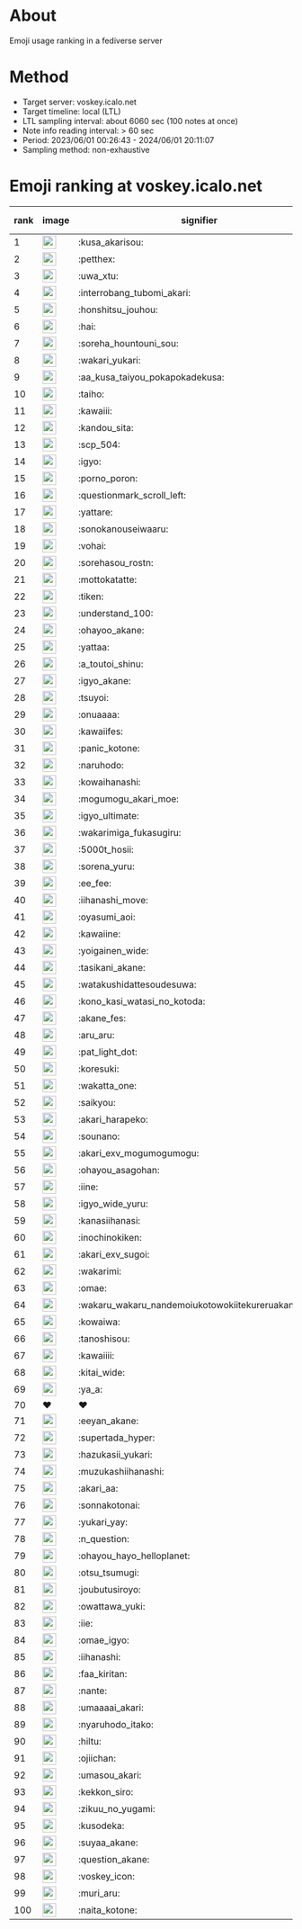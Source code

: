 # About
Emoji usage ranking in a fediverse server

# Method
- Target server: voskey.icalo.net
- Target timeline: local (LTL)
- LTL sampling interval: about 6060 sec (100 notes at once)
- Note info reading interval: > 60 sec
- Period: 2023/06/01 00:26:43 - 2024/06/01 20:11:07 
- Sampling method: non-exhaustive

# Emoji ranking at voskey.icalo.net

|rank|image|signifier|type|frequency score|
|----|----|----|----|----|
|1|<img height="24" src="https://voskey.icalo.net/emoji/kusa_akarisou.webp">|:kusa_akarisou:|custom|26510|
|2|<img height="24" src="https://voskey.icalo.net/emoji/petthex.webp">|:petthex:|custom|18393|
|3|<img height="24" src="https://voskey.icalo.net/emoji/uwa_xtu.webp">|:uwa_xtu:|custom|11401|
|4|<img height="24" src="https://voskey.icalo.net/emoji/interrobang_tubomi_akari.webp">|:interrobang_tubomi_akari:|custom|9539|
|5|<img height="24" src="https://voskey.icalo.net/emoji/honshitsu_jouhou.webp">|:honshitsu_jouhou:|custom|8475|
|6|<img height="24" src="https://voskey.icalo.net/emoji/hai.webp">|:hai:|custom|7499|
|7|<img height="24" src="https://voskey.icalo.net/emoji/soreha_hountouni_sou.webp">|:soreha_hountouni_sou:|custom|6690|
|8|<img height="24" src="https://voskey.icalo.net/emoji/wakari_yukari.webp">|:wakari_yukari:|custom|6583|
|9|<img height="24" src="https://voskey.icalo.net/emoji/aa_kusa_taiyou_pokapokadekusa.webp">|:aa_kusa_taiyou_pokapokadekusa:|custom|6558|
|10|<img height="24" src="https://voskey.icalo.net/emoji/taiho.webp">|:taiho:|custom|6514|
|11|<img height="24" src="https://voskey.icalo.net/emoji/kawaiii.webp">|:kawaiii:|custom|5638|
|12|<img height="24" src="https://voskey.icalo.net/emoji/kandou_sita.webp">|:kandou_sita:|custom|5522|
|13|<img height="24" src="https://voskey.icalo.net/emoji/scp_504.webp">|:scp_504:|custom|5486|
|14|<img height="24" src="https://voskey.icalo.net/emoji/igyo.webp">|:igyo:|custom|4353|
|15|<img height="24" src="https://voskey.icalo.net/emoji/porno_poron.webp">|:porno_poron:|custom|4160|
|16|<img height="24" src="https://voskey.icalo.net/emoji/questionmark_scroll_left.webp">|:questionmark_scroll_left:|custom|4160|
|17|<img height="24" src="https://voskey.icalo.net/emoji/yattare.webp">|:yattare:|custom|4140|
|18|<img height="24" src="https://voskey.icalo.net/emoji/sonokanouseiwaaru.webp">|:sonokanouseiwaaru:|custom|3915|
|19|<img height="24" src="https://voskey.icalo.net/emoji/vohai.webp">|:vohai:|custom|3865|
|20|<img height="24" src="https://voskey.icalo.net/emoji/sorehasou_rostn.webp">|:sorehasou_rostn:|custom|3745|
|21|<img height="24" src="https://voskey.icalo.net/emoji/mottokatatte.webp">|:mottokatatte:|custom|3674|
|22|<img height="24" src="https://voskey.icalo.net/emoji/tiken.webp">|:tiken:|custom|3502|
|23|<img height="24" src="https://voskey.icalo.net/emoji/understand_100.webp">|:understand_100:|custom|3380|
|24|<img height="24" src="https://voskey.icalo.net/emoji/ohayoo_akane.webp">|:ohayoo_akane:|custom|3344|
|25|<img height="24" src="https://voskey.icalo.net/emoji/yattaa.webp">|:yattaa:|custom|3219|
|26|<img height="24" src="https://voskey.icalo.net/emoji/a_toutoi_shinu.webp">|:a_toutoi_shinu:|custom|3045|
|27|<img height="24" src="https://voskey.icalo.net/emoji/igyo_akane.webp">|:igyo_akane:|custom|2931|
|28|<img height="24" src="https://voskey.icalo.net/emoji/tsuyoi.webp">|:tsuyoi:|custom|2912|
|29|<img height="24" src="https://voskey.icalo.net/emoji/onuaaaa.webp">|:onuaaaa:|custom|2908|
|30|<img height="24" src="https://voskey.icalo.net/emoji/kawaiifes.webp">|:kawaiifes:|custom|2782|
|31|<img height="24" src="https://voskey.icalo.net/emoji/panic_kotone.webp">|:panic_kotone:|custom|2683|
|32|<img height="24" src="https://voskey.icalo.net/emoji/naruhodo.webp">|:naruhodo:|custom|2645|
|33|<img height="24" src="https://voskey.icalo.net/emoji/kowaihanashi.webp">|:kowaihanashi:|custom|2644|
|34|<img height="24" src="https://voskey.icalo.net/emoji/mogumogu_akari_moe.webp">|:mogumogu_akari_moe:|custom|2608|
|35|<img height="24" src="https://voskey.icalo.net/emoji/igyo_ultimate.webp">|:igyo_ultimate:|custom|2557|
|36|<img height="24" src="https://voskey.icalo.net/emoji/wakarimiga_fukasugiru.webp">|:wakarimiga_fukasugiru:|custom|2371|
|37|<img height="24" src="https://voskey.icalo.net/emoji/5000t_hosii.webp">|:5000t_hosii:|custom|2361|
|38|<img height="24" src="https://voskey.icalo.net/emoji/sorena_yuru.webp">|:sorena_yuru:|custom|2351|
|39|<img height="24" src="https://voskey.icalo.net/emoji/ee_fee.webp">|:ee_fee:|custom|2337|
|40|<img height="24" src="https://voskey.icalo.net/emoji/iihanashi_move.webp">|:iihanashi_move:|custom|2273|
|41|<img height="24" src="https://voskey.icalo.net/emoji/oyasumi_aoi.webp">|:oyasumi_aoi:|custom|2264|
|42|<img height="24" src="https://voskey.icalo.net/emoji/kawaiine.webp">|:kawaiine:|custom|2224|
|43|<img height="24" src="https://voskey.icalo.net/emoji/yoigainen_wide.webp">|:yoigainen_wide:|custom|2099|
|44|<img height="24" src="https://voskey.icalo.net/emoji/tasikani_akane.webp">|:tasikani_akane:|custom|2090|
|45|<img height="24" src="https://voskey.icalo.net/emoji/watakushidattesoudesuwa.webp">|:watakushidattesoudesuwa:|custom|2009|
|46|<img height="24" src="https://voskey.icalo.net/emoji/kono_kasi_watasi_no_kotoda.webp">|:kono_kasi_watasi_no_kotoda:|custom|1944|
|47|<img height="24" src="https://voskey.icalo.net/emoji/akane_fes.webp">|:akane_fes:|custom|1931|
|48|<img height="24" src="https://voskey.icalo.net/emoji/aru_aru.webp">|:aru_aru:|custom|1918|
|49|<img height="24" src="https://voskey.icalo.net/emoji/pat_light_dot.webp">|:pat_light_dot:|custom|1904|
|50|<img height="24" src="https://voskey.icalo.net/emoji/koresuki.webp">|:koresuki:|custom|1893|
|51|<img height="24" src="https://voskey.icalo.net/emoji/wakatta_one.webp">|:wakatta_one:|custom|1875|
|52|<img height="24" src="https://voskey.icalo.net/emoji/saikyou.webp">|:saikyou:|custom|1857|
|53|<img height="24" src="https://voskey.icalo.net/emoji/akari_harapeko.webp">|:akari_harapeko:|custom|1839|
|54|<img height="24" src="https://voskey.icalo.net/emoji/sounano.webp">|:sounano:|custom|1826|
|55|<img height="24" src="https://voskey.icalo.net/emoji/akari_exv_mogumogumogu.webp">|:akari_exv_mogumogumogu:|custom|1775|
|56|<img height="24" src="https://voskey.icalo.net/emoji/ohayou_asagohan.webp">|:ohayou_asagohan:|custom|1755|
|57|<img height="24" src="https://voskey.icalo.net/emoji/iine.webp">|:iine:|custom|1688|
|58|<img height="24" src="https://voskey.icalo.net/emoji/igyo_wide_yuru.webp">|:igyo_wide_yuru:|custom|1668|
|59|<img height="24" src="https://voskey.icalo.net/emoji/kanasiihanasi.webp">|:kanasiihanasi:|custom|1594|
|60|<img height="24" src="https://voskey.icalo.net/emoji/inochinokiken.webp">|:inochinokiken:|custom|1572|
|61|<img height="24" src="https://voskey.icalo.net/emoji/akari_exv_sugoi.webp">|:akari_exv_sugoi:|custom|1562|
|62|<img height="24" src="https://voskey.icalo.net/emoji/wakarimi.webp">|:wakarimi:|custom|1517|
|63|<img height="24" src="https://voskey.icalo.net/emoji/omae.webp">|:omae:|custom|1482|
|64|<img height="24" src="https://voskey.icalo.net/emoji/wakaru_wakaru_nandemoiukotowokiitekureruakanetyan.webp">|:wakaru_wakaru_nandemoiukotowokiitekureruakanetyan:|custom|1481|
|65|<img height="24" src="https://voskey.icalo.net/emoji/kowaiwa.webp">|:kowaiwa:|custom|1438|
|66|<img height="24" src="https://voskey.icalo.net/emoji/tanoshisou.webp">|:tanoshisou:|custom|1434|
|67|<img height="24" src="https://voskey.icalo.net/emoji/kawaiiii.webp">|:kawaiiii:|custom|1433|
|68|<img height="24" src="https://voskey.icalo.net/emoji/kitai_wide.webp">|:kitai_wide:|custom|1420|
|69|<img height="24" src="https://voskey.icalo.net/emoji/ya_a.webp">|:ya_a:|custom|1407|
|70|❤|❤|unicode|1384|
|71|<img height="24" src="https://voskey.icalo.net/emoji/eeyan_akane.webp">|:eeyan_akane:|custom|1349|
|72|<img height="24" src="https://voskey.icalo.net/emoji/supertada_hyper.webp">|:supertada_hyper:|custom|1315|
|73|<img height="24" src="https://voskey.icalo.net/emoji/hazukasii_yukari.webp">|:hazukasii_yukari:|custom|1304|
|74|<img height="24" src="https://voskey.icalo.net/emoji/muzukashiihanashi.webp">|:muzukashiihanashi:|custom|1277|
|75|<img height="24" src="https://voskey.icalo.net/emoji/akari_aa.webp">|:akari_aa:|custom|1276|
|76|<img height="24" src="https://voskey.icalo.net/emoji/sonnakotonai.webp">|:sonnakotonai:|custom|1268|
|77|<img height="24" src="https://voskey.icalo.net/emoji/yukari_yay.webp">|:yukari_yay:|custom|1261|
|78|<img height="24" src="https://voskey.icalo.net/emoji/n_question.webp">|:n_question:|custom|1228|
|79|<img height="24" src="https://voskey.icalo.net/emoji/ohayou_hayo_helloplanet.webp">|:ohayou_hayo_helloplanet:|custom|1214|
|80|<img height="24" src="https://voskey.icalo.net/emoji/otsu_tsumugi.webp">|:otsu_tsumugi:|custom|1205|
|81|<img height="24" src="https://voskey.icalo.net/emoji/joubutusiroyo.webp">|:joubutusiroyo:|custom|1184|
|82|<img height="24" src="https://voskey.icalo.net/emoji/owattawa_yuki.webp">|:owattawa_yuki:|custom|1181|
|83|<img height="24" src="https://voskey.icalo.net/emoji/iie.webp">|:iie:|custom|1173|
|84|<img height="24" src="https://voskey.icalo.net/emoji/omae_igyo.webp">|:omae_igyo:|custom|1168|
|85|<img height="24" src="https://voskey.icalo.net/emoji/iihanashi.webp">|:iihanashi:|custom|1158|
|86|<img height="24" src="https://voskey.icalo.net/emoji/faa_kiritan.webp">|:faa_kiritan:|custom|1156|
|87|<img height="24" src="https://voskey.icalo.net/emoji/nante.webp">|:nante:|custom|1149|
|88|<img height="24" src="https://voskey.icalo.net/emoji/umaaaai_akari.webp">|:umaaaai_akari:|custom|1146|
|89|<img height="24" src="https://voskey.icalo.net/emoji/nyaruhodo_itako.webp">|:nyaruhodo_itako:|custom|1140|
|90|<img height="24" src="https://voskey.icalo.net/emoji/hiltu.webp">|:hiltu:|custom|1118|
|91|<img height="24" src="https://voskey.icalo.net/emoji/ojiichan.webp">|:ojiichan:|custom|1110|
|92|<img height="24" src="https://voskey.icalo.net/emoji/umasou_akari.webp">|:umasou_akari:|custom|1110|
|93|<img height="24" src="https://voskey.icalo.net/emoji/kekkon_siro.webp">|:kekkon_siro:|custom|1108|
|94|<img height="24" src="https://voskey.icalo.net/emoji/zikuu_no_yugami.webp">|:zikuu_no_yugami:|custom|1092|
|95|<img height="24" src="https://voskey.icalo.net/emoji/kusodeka.webp">|:kusodeka:|custom|1090|
|96|<img height="24" src="https://voskey.icalo.net/emoji/suyaa_akane.webp">|:suyaa_akane:|custom|1088|
|97|<img height="24" src="https://voskey.icalo.net/emoji/question_akane.webp">|:question_akane:|custom|1051|
|98|<img height="24" src="https://voskey.icalo.net/emoji/voskey_icon.webp">|:voskey_icon:|custom|1029|
|99|<img height="24" src="https://voskey.icalo.net/emoji/muri_aru.webp">|:muri_aru:|custom|1023|
|100|<img height="24" src="https://voskey.icalo.net/emoji/naita_kotone.webp">|:naita_kotone:|custom|1014|
